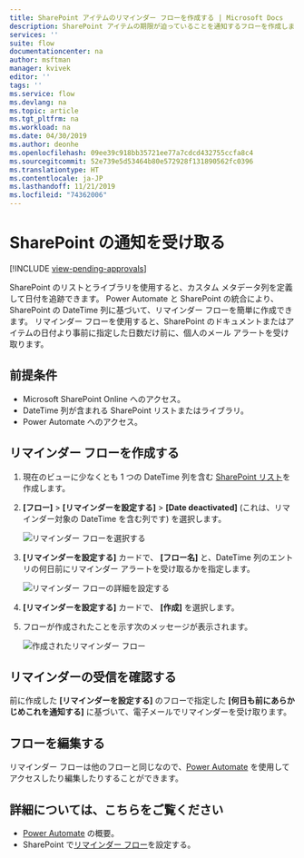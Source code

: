```yaml
---
title: SharePoint アイテムのリマインダー フローを作成する | Microsoft Docs
description: SharePoint アイテムの期限が迫っていることを通知するフローを作成します。
services: ''
suite: flow
documentationcenter: na
author: msftman
manager: kvivek
editor: ''
tags: ''
ms.service: flow
ms.devlang: na
ms.topic: article
ms.tgt_pltfrm: na
ms.workload: na
ms.date: 04/30/2019
ms.author: deonhe
ms.openlocfilehash: 09ee39c918bb35721ee77a7cdcd432755ccfa8c4
ms.sourcegitcommit: 52e739e5d53464b80e572928f131890562fc0396
ms.translationtype: HT
ms.contentlocale: ja-JP
ms.lasthandoff: 11/21/2019
ms.locfileid: "74362006"
---
```

# <a name="sharepoint-remind-me"></a>SharePoint の通知を受け取る
[!INCLUDE [view-pending-approvals](includes/cc-rebrand.md)]

SharePoint のリストとライブラリを使用すると、カスタム メタデータ列を定義して日付を追跡できます。 Power Automate と SharePoint の統合により、SharePoint の DateTime 列に基づいて、リマインダー フローを簡単に作成できます。 リマインダー フローを使用すると、SharePoint のドキュメントまたはアイテムの日付より事前に指定した日数だけ前に、個人のメール アラートを受け取ります。

## <a name="prerequisites"></a>前提条件
- Microsoft SharePoint Online へのアクセス。
- DateTime 列が含まれる SharePoint リストまたはライブラリ。
- Power Automate へのアクセス。

## <a name="create-a-reminder-flow"></a>リマインダー フローを作成する

 1. 現在のビューに少なくとも 1 つの DateTime 列を含む [SharePoint リスト](https://support.office.com/article/Create-a-list-in-SharePoint-0D397414-D95F-41EB-ADDD-5E6EFF41B083)を作成します。 
 1. **[フロー]**  >  **[リマインダーを設定する]**  >  **[Date deactivated]** (これは、リマインダー対象の DateTime を含む列です) を選択します。

     ![リマインダー フローを選択する](media/create-sharepoint-reminder-flows/select-reminder-flow.png)

1. **[リマインダーを設定する]** カードで、 **[フロー名]** と、DateTime 列のエントリの何日前にリマインダー アラートを受け取るかを指定します。

    ![リマインダー フローの詳細を設定する](media/create-sharepoint-reminder-flows/set-reminder-details.png)

1. **[リマインダーを設定する]** カードで、 **[作成]** を選択します。

1. フローが作成されたことを示す次のメッセージが表示されます。

    ![作成されたリマインダー フロー](media/create-sharepoint-reminder-flows/success.png)
    

## <a name="confirm-reminders-received"></a>リマインダーの受信を確認する

前に作成した **[リマインダーを設定する]** のフローで指定した **[何日も前にあらかじめこれを通知する]** に基づいて、電子メールでリマインダーを受け取ります。 

## <a name="edit-your-flow"></a>フローを編集する

リマインダー フローは他のフローと同じなので、[Power Automate](https://flow.microsoft.com) を使用してアクセスしたり編集したりすることができます。

## <a name="learn-more"></a>詳細については、こちらをご覧ください

- [Power Automate](https://flow.microsoft.com) の概要。
- SharePoint で[リマインダー フロー](https://support.office.com/article/set-a-reminder-flow-23c0e172-1fc1-4ac8-a9db-cd0b81d634d8)を設定する。


